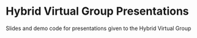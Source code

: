 # Hybrid Virtual Group Presentations
Slides and demo code for presentations given to the Hybrid Virtual Group
